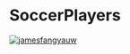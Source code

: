 # SoccerPlayers

[![jamesfangyauw](https://circleci.com/gh/jamesfangyauw/SoccerPlayers.svg?style=svg)](https://circleci.com/gh/jamesfangyauw/SoccerPlayers)
